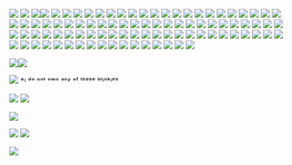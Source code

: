![](https://images-ext-1.discordapp.net/external/CjMBNJMpA1rycDXb2F3EAxsA2u3v4RC1G7nJ6t9Bdt8/%3Fv%3Dd7271437/https/gifcity.carrd.co/assets/images/gallery14/eb864aa3.gif?width=165&height=22)
![](https://64.media.tumblr.com/0feb4be46a2346f8b2347d3a7aa2e193/5ee10cf3657cb118-8a/s250x400/2f878799792df6dd013a0ced3eda88f30c1a79b0.gifv)
![](https://i.imgur.com/B1WKA4K.gif)![](https://i8.glitter-graphics.org/pub/1825/1825458r8uhnf3yta.gif)
![](https://gifcity.carrd.co/assets/images/gallery14/0c1764a6.gif?v=d7271437)
![](https://gifcity.carrd.co/assets/images/gallery14/7de1ed7b.gif?v=d7271437)
![](https://gifcity.carrd.co/assets/images/gallery14/5f0f37ec.gif?v=d7271437)
![](https://gifcity.carrd.co/assets/images/gallery14/990f95e3.gif?v=d7271437)
![](https://gifcity.carrd.co/assets/images/gallery14/8f8cbf0c.gif?v=d7271437)
![](https://gifcity.carrd.co/assets/images/gallery14/8a834716.gif?v=dc8076d6)
![](https://gifcity.carrd.co/assets/images/gallery14/bd480149.gif?v=dc8076d6)
![](https://gifcity.carrd.co/assets/images/gallery14/cb145846.gif?v=dc8076d6)
![](https://gifcity.carrd.co/assets/images/gallery14/108859ad.gif?v=dc8076d6)
![](https://gifcity.carrd.co/assets/images/gallery16/fa630ada.gif?v=dc8076d6)
![](https://gifcity.carrd.co/assets/images/gallery16/c32e5e72.gif?v=dc8076d6)
![](https://gifcity.carrd.co/assets/images/gallery16/c26aaf6c.gif?v=dc8076d6)
![](https://gifcity.carrd.co/assets/images/gallery212/366afc6d.gif?v=dc8076d6)
![](https://gifcity.carrd.co/assets/images/gallery17/a0f1d269.gif?v=dc8076d6)
![](https://gifcity.carrd.co/assets/images/gallery17/bef91fe4.gif?v=dc8076d6)
![](https://gifcity.carrd.co/assets/images/gallery17/7c4a8297.gif?v=dc8076d6)
![](https://gifcity.carrd.co/assets/images/gallery17/c587b2cd.gif?v=dc8076d6)
![](https://plasticdino.neocities.org/blinkie/cheese.gif)
![](https://plasticdino.neocities.org/blinkie/biohazard.gif)
![](https://files.catbox.moe/vusjy1.gif)
![](https://plasticdino.neocities.org/blinkie/glow.gif)
![](https://files.catbox.moe/xa684f.gif)
![](https://gifcity.carrd.co/assets/images/gallery18/16cb0ff8.png?v=dc8076d6)
![](https://gifcity.carrd.co/assets/images/gallery18/33b6e7f8.gif?v=dc8076d6)
![](https://gifcity.carrd.co/assets/images/gallery18/57a86362.gif?v=dc8076d6)
![](https://gifcity.carrd.co/assets/images/gallery18/5937bf14.gif?v=dc8076d6)
![](https://gifcity.carrd.co/assets/images/gallery18/855efb16.gif?v=dc8076d6)
![](https://gifcity.carrd.co/assets/images/gallery18/c1384682.gif?v=dc8076d6)
![](https://gifcity.carrd.co/assets/images/gallery18/8ec7e16e.gif?v=dc8076d6)
![](https://gifcity.carrd.co/assets/images/gallery18/80570c12.gif?v=dc8076d6)
![](https://gifcity.carrd.co/assets/images/gallery19/6658242f.gif?v=dc8076d6)
![](https://gifcity.carrd.co/assets/images/gallery19/03ba6e52.gif?v=dc8076d6)
![](https://gifcity.carrd.co/assets/images/gallery19/853e2823.gif?v=dc8076d6)
![](https://files.catbox.moe/e7u5h0.gif)
![](https://gifcity.carrd.co/assets/images/gallery180/d4dd1975.gif?v=dc8076d6)
![](https://plasticdino.neocities.org/blinkie/tumblr_01d1ea7f4a1c81c5361d81e93b453232_3457c897_250.gif)
![](https://y2k.neocities.org/blinkiez/newbatch/misswinter.gif)
![](https://plasticdino.neocities.org/blinkie/beep%20boop.gif)
![](https://gifcity.carrd.co/assets/images/gallery187/612d2228.gif?v=dc8076d6)
![](https://gifcity.carrd.co/assets/images/gallery189/5c4dd688.gif?v=dc8076d6)
![](https://gifcity.carrd.co/assets/images/gallery20/d9c6c78a.gif?v=dc8076d6)
![](https://gifcity.carrd.co/assets/images/gallery20/5352a4d9.gif?v=dc8076d6)
![](https://gifcity.carrd.co/assets/images/gallery20/4009cdef.gif?v=dc8076d6)
![](https://gifcity.carrd.co/assets/images/gallery20/d7c4acac.gif?v=dc8076d6)
![](https://gifcity.carrd.co/assets/images/gallery20/8d6b592f.gif?v=dc8076d6)
![](https://gifcity.carrd.co/assets/images/gallery21/9588be0a.gif?v=dc8076d6)
![](https://gifcity.carrd.co/assets/images/gallery21/10f2b040.gif?v=dc8076d6)
![](https://gifcity.carrd.co/assets/images/gallery21/32607c76.gif?v=dc8076d6)
![](https://gifcity.carrd.co/assets/images/gallery21/8a260e63.gif?v=dc8076d6)
![](https://gifcity.carrd.co/assets/images/gallery21/e1472660.gif?v=dc8076d6)
![](https://gifcity.carrd.co/assets/images/gallery21/9b0e2200.gif?v=dc8076d6)
![](https://gifcity.carrd.co/assets/images/gallery21/6c6e82de.gif?v=dc8076d6)
![](https://gifcity.carrd.co/assets/images/gallery21/82a1ff4d.gif?v=dc8076d6)
![](https://plasticdino.neocities.org/blinkie/ctrl.gif)
![](https://gifcity.carrd.co/assets/images/gallery21/826b9610.gif?v=d7271437)
![](https://gifcity.carrd.co/assets/images/gallery21/9b1a000d.gif?v=d7271437)
![](https://gifcity.carrd.co/assets/images/gallery21/dd08a950.gif?v=d7271437)
![](https://gifcity.carrd.co/assets/images/gallery21/ec2d30b7.gif?v=dc8076d6)
![](https://gifcity.carrd.co/assets/images/gallery21/65f75ae6.gif?v=dc8076d6)
![](https://gifcity.carrd.co/assets/images/gallery21/dd39ed91.gif?v=dc8076d6)
![](https://gifcity.carrd.co/assets/images/gallery200/16c772e3.gif?v=dc8076d6)
![](https://gifcity.carrd.co/assets/images/gallery22/d937fdee.gif?v=dc8076d6)
![](https://gifcity.carrd.co/assets/images/gallery22/e1d59886.gif?v=dc8076d6)
![](https://gifcity.carrd.co/assets/images/gallery22/9de9b51b.gif?v=dc8076d6)
![](https://gifcity.carrd.co/assets/images/gallery22/d5cf2f52.gif?v=dc8076d6)
![](https://gifcity.carrd.co/assets/images/gallery22/f550f2f6.gif?v=dc8076d6)
![](https://gifcity.carrd.co/assets/images/gallery22/62fdbf40.gif?v=dc8076d6)
![](https://gifcity.carrd.co/assets/images/gallery22/8a6878a5.gif?v=dc8076d6)
![](https://gifcity.carrd.co/assets/images/gallery22/a69c1701.gif?v=dc8076d6)
![](https://gifcity.carrd.co/assets/images/gallery22/35b5d68a.gif?v=dc8076d6)
![](https://gifcity.carrd.co/assets/images/gallery22/94df5eea.gif?v=dc8076d6)
![](https://gifcity.carrd.co/assets/images/gallery22/ac01abf9.gif?v=dc8076d6)
![](https://gifcity.carrd.co/assets/images/gallery22/469aa7a5.gif?v=dc8076d6)
![](https://gifcity.carrd.co/assets/images/gallery22/15f3ab7f.gif?v=dc8076d6)
![](https://gifcity.carrd.co/assets/images/gallery22/a9d065e8.gif?v=dc8076d6)
![](https://gifcity.carrd.co/assets/images/gallery22/18c0ea12.gif?v=dc8076d6)
![](https://gifcity.carrd.co/assets/images/gallery22/f5269df1.gif?v=dc8076d6)
![](https://gifcity.carrd.co/assets/images/gallery22/36be81f5.gif?v=dc8076d6)
![](https://gifcity.carrd.co/assets/images/gallery22/3e947115.gif?v=dc8076d6)
![](https://gifcity.carrd.co/assets/images/gallery22/a63fbfa4.gif?v=dc8076d6)
![](https://gifcity.carrd.co/assets/images/gallery22/4e774b17.gif?v=dc8076d6)
![](https://y2k.neocities.org/blinkiez/newbatch/Blinkie_179__site_.gif)
![](https://gifcity.carrd.co/assets/images/gallery23/61864536.gif?v=d7271437)
![](https://gifcity.carrd.co/assets/images/gallery23/95fa12b0.gif?v=d7271437)
![](https://gifcity.carrd.co/assets/images/gallery24/53a408fb.gif?v=d7271437)
![](https://gifcity.carrd.co/assets/images/gallery23/5766b117.gif?v=dc8076d6)
![](https://gifcity.carrd.co/assets/images/gallery23/e4b11c42.gif?v=dc8076d6)
![](https://plasticdino.neocities.org/blinkie/KyPTz4p.gif)

![](https://i.imgur.com/FvSLVNv.png)![](https://i.imgur.com/Pgv53XB.png)

![](https://plasticdino.neocities.org/blinkie/fishie.gif)
*ᶦ ᵈᵒ ⁿᵒᵗ ᵒʷⁿ ᵃⁿʸ ᵒᶠ ᵗʰᵉˢᵉ ᵇˡᶦⁿᵏᶦᵉˢ

![](https://paleking.carrd.co/assets/images/gallery12/a834ddfe.png?v26071698921061) ![](https://files.catbox.moe/5zsuie.png)

![](https://64.media.tumblr.com/dff3253787c7160bb0fcf10e0792e984/d19bdf2725dc9464-71/s1280x1920/0ba7e402c8a22f5abe36864eb9dd00f0dc5ef02c.gifv)

![](https://64.media.tumblr.com/bf8a1fc5fedefd7e183d9d4ed1cc40f2/54da408cf1886a95-52/s500x750/7aa601694e1c19ce4a3f7dab555690c0c91eff44.gifv) ![](https://camo.githubusercontent.com/c8ea3914e8054e219487e4ba0b16c7de113dfd223262bcd30568db5adaa446ea/68747470733a2f2f626c696e6b69652d6e65742e6e656f6369746965732e6f72672f626c696e6b6965732f426c696e6b696573322f7434742e676966) 

![](https://64.media.tumblr.com/dff3253787c7160bb0fcf10e0792e984/d19bdf2725dc9464-71/s1280x1920/0ba7e402c8a22f5abe36864eb9dd00f0dc5ef02c.gifv)

